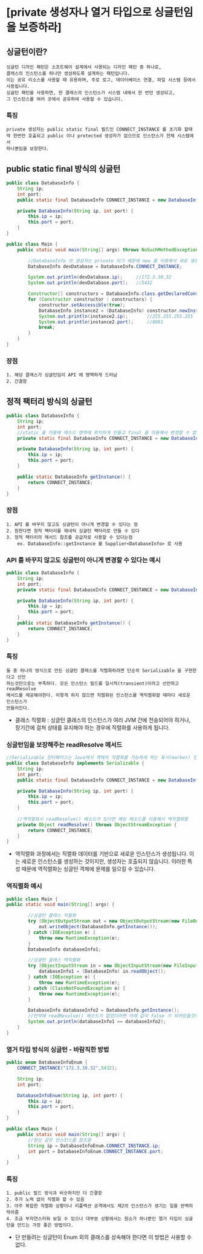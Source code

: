 # [private 생성자나 열거 타입으로 싱글턴임을 보증하라]

## 싱글턴이란?

    싱글턴 디자인 패턴은 소프트웨어 설계에서 사용되는 디자인 패턴 중 하나로, 
    클래스의 인스턴스를 하나만 생성하도록 설계하는 패턴입니다. 
    이는 공유 리소스를 사용할 때 유용하며, 주로 로그, 데이터베이스 연결, 파일 시스템 등에서 사용됩니다. 
    싱글턴 패턴을 사용하면, 한 클래스의 인스턴스가 시스템 내에서 한 번만 생성되고, 
    그 인스턴스를 여러 곳에서 공유하여 사용할 수 있습니다.

### 특징
    private 생성자는 public static final 필드인 CONNECT_INSTANCE 를 초기화 할때
    딱 한번만 호출되고 public 이나 protected 생성자가 없으므로 인스턴스가 전체 시스템에서 
    하나뿐임을 보장한다.

## public static final 방식의 싱글턴
```JAVA
public class DatabaseInfo {
    String ip;
    int port;
    public static final DatabaseInfo CONNECT_INSTANCE = new DatabaseInfo("172.3.30.32",5432);

    private DatabaseInfo(String ip, int port) {
        this.ip = ip;
        this.port = port;
    }
}

public class Main {
    public static void main(String[] args) throws NoSuchMethodException, InvocationTargetException, InstantiationException, IllegalAccessException {

        //DatabaseInfo 의 생성자는 private 이기 때문에 new 를 이용해서 새로 생성할 수 없으며 오직 메모리에 저장되어있는 인스턴스를 가져올 수 밖에 없음
        DatabaseInfo devDatabase = DatabaseInfo.CONNECT_INSTANCE;

        System.out.println(devDatabase.ip);     //172.3.30.32
        System.out.println(devDatabase.port);   //5432

        Constructor[] constructors = DatabaseInfo.class.getDeclaredConstructors();
        for (Constructor constructor : constructors) {
            constructor.setAccessible(true);
            DatabaseInfo instance2 = (DatabaseInfo) constructor.newInstance("255.255.255.255",8081);
            System.out.println(instance2.ip);       //255.255.255.255
            System.out.println(instance2.port);     //8081
            break;
        }
    }
}
```
### 장점
    1. 해당 클래스가 싱글턴임이 API 에 명백하게 드러남
    2. 간결함

## 정적 팩터리 방식의 싱글턴
```JAVA
public class DatabaseInfo {
    String ip;
    int port;
    //static 을 이용해 메소드 영역에 위치하게 만들고 final 을 이용해서 변경할 수 없도록 설정함
    private static final DatabaseInfo CONNECT_INSTANCE = new DatabaseInfo("172.3.30.32",5432);

    private DatabaseInfo(String ip, int port) {
        this.ip = ip;
        this.port = port;
    }

    public static DatabaseInfo getInstance() {
        return CONNECT_INSTANCE;
    }
}
```
### 장점
    1. API 를 바꾸지 않고도 싱글턴이 아니게 변경할 수 있다는 점
    2. 원한다면 정적 팩터리를 제네릭 싱글턴 팩터리로 만들 수 있다
    3. 정적 팩터리의 메서드 참조를 공급자로 사용할 수 있다는점
        ex. DatabaseInfo::getInstance 를 Supplier<DatabaseInfo> 로 사용

### API 를 바꾸지 않고도 싱글턴이 아니게 변경할 수 있다는 예시
```JAVA
public class DatabaseInfo {
    String ip;
    int port;
    private static final DatabaseInfo CONNECT_INSTANCE = new DatabaseInfo("172.3.30.32",5432);

    private DatabaseInfo(String ip, int port) {
        this.ip = ip;
        this.port = port;
    }
    public static DatabaseInfo getInstance() {
        return CONNECT_INSTANCE;
    }
}
```

### 특징
    둘 중 하나의 방식으로 만든 싱글턴 클래스를 직렬화하려면 단순히 Serializable 을 구현한다고 선언
    하는것만으로는 부족하다. 모든 인스턴스 필드를 일시적(transient)이라고 선언하고 readResolve
    메서드를 제공해야한다. 이렇게 하지 않으면 직렬화된 인스턴스를 역직렬화할 때마다 새로운 인스턴스가
    만들어진다.

* 클래스 직렬화 : 싱글턴 클래스의 인스턴스가 여러 JVM 간에 전송되어야 하거나, 장기간에 걸쳐 상태를 유지해야 하는 경우에 직렬화를 사용하게 됩니다.


### 싱글턴임을 보장해주는 readResolve 메서드
```JAVA
//Serializable 인터페이스는 Java에서 객체의 직렬화를 가능하게 하는 표시(marker) 인터페이스
public class DatabaseInfo implements Serializable {
    String ip;
    int port;
    public static final DatabaseInfo CONNECT_INSTANCE = new DatabaseInfo("172.3.30.32",5432);

    private DatabaseInfo(String ip, int port) {
        this.ip = ip;
        this.port = port;
    }
    
    //역직렬화시 readResolve() 메소드가 있다면 해당 메소드를 이용해서 역직렬화함
    private Object readResolve() throws ObjectStreamException {
        return CONNECT_INSTANCE;
    }
}
```

* 역직렬화 과정에서는 직렬화 데이터를 기반으로 새로운 인스턴스가 생성됩니다. 이는 새로운 인스턴스를 생성하는 것이지만, 생성자는 호출되지 않습니다. 이러한 특성 때문에 역직렬화는 싱글턴 객체에 문제를 일으킬 수 있습니다.
### 역직렬화 예시
```JAVA
public class Main {
public static void main(String[] args) {

        //싱글턴 클래스 직렬화
        try (ObjectOutputStream out = new ObjectOutputStream(new FileOutputStream("singleton.ser"))) {
            out.writeObject(DatabaseInfo.getInstance());
        } catch (IOException e) {
            throw new RuntimeException(e);
        }
        DatabaseInfo databaseInfo1;

        //싱글턴 클래스 역직렬화
        try (ObjectInputStream in = new ObjectInputStream(new FileInputStream("singleton.ser"))) {
            databaseInfo1 = (DatabaseInfo) in.readObject();
        } catch (IOException e) {
            throw new RuntimeException(e);
        } catch (ClassNotFoundException e) {
            throw new RuntimeException(e);
        }

        DatabaseInfo databaseInfo2 = DatabaseInfo.getInstance();
        //만약에 readResolve() 메소드가 없었더라면 아래 값이 false 가 되어있을것이다.
        System.out.println(databaseInfo1 == databaseInfo2);
    }
}
```
### 열거 타입 방식의 싱글턴 - 바람직한 방법

```JAVA
public enum DatabaseInfoEnum {
    CONNECT_INSTANCE("172.3.30.32",5432);

    String ip;
    int port;

    DatabaseInfoEnum(String ip, int port) {
        this.ip = ip;
        this.port = port;
    }
}

public class Main {
    public static void main(String[] args) {
        //항상 같은 인스턴스를 참조함
        String ip = DatabaseInfoEnum.CONNECT_INSTANCE.ip;
        int port = DatabaseInfoEnum.CONNECT_INSTANCE.port;
    }
}
```

### 특징
    1. public 필드 방식과 비슷하지만 더 간결함
    2. 추가 노력 없이 직렬화 할 수 있음
    3. 아주 복잡한 직렬화 상황이나 리플렉션 공격에서도 제2의 인스턴스가 생기는 일을 완벽히 막아줌
    4. 조금 부자연스러워 보일 수 있으나 대부분 상황에서는 원소가 하나뿐인 열거 타입이 싱글턴을 만드는 가장 좋은 방법이다.

* 단 만들려는 싱글턴이 Enum 외의 클래스를 상속해야 한다면 이 방법은 사용할 수 없다.
